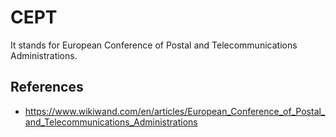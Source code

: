 # CEPT

It stands for European Conference of Postal and Telecommunications Administrations.

## References

- https://www.wikiwand.com/en/articles/European_Conference_of_Postal_and_Telecommunications_Administrations

